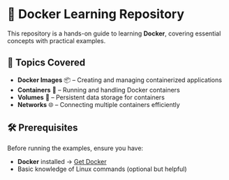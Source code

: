 # 🚀 Docker Learning Repository  

This repository is a hands-on guide to learning **Docker**, covering essential concepts with practical examples.  

## 📌 Topics Covered  
- **Docker Images** 📦 – Creating and managing containerized applications  
- **Containers** 🐳 – Running and handling Docker containers  
- **Volumes** 💾 – Persistent data storage for containers  
- **Networks** 🌐 – Connecting multiple containers efficiently  

## 🛠️ Prerequisites  
Before running the examples, ensure you have:  
- **Docker** installed → [Get Docker](https://docs.docker.com/get-docker/)  
- Basic knowledge of Linux commands (optional but helpful) 
